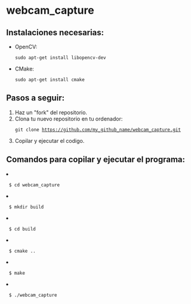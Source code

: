 # webcam_capture
<h2> Instalaciones necesarias: </h2>

<ul>
  <li> OpenCV: <pre><code>sudo apt-get install libopencv-dev</code></pre>
  <li> CMake:  <pre><code>sudo apt-get install cmake</code></pre>
</ul>


<h2> Pasos a seguir: </h2>
<ol>
  <li> Haz un "fork" del repositorio.
  <li> Clona tu nuevo repositorio en tu ordenador: <pre><code>git clone <a href="https://github.com/my_github_name/webcam_capture.git/">https://github.com/my_github_name/webcam_capture.git</a></code></pre>
  <li> Copilar y ejecutar el codigo.
</ol>


<h2> Comandos para copilar y ejecutar el programa: </h2>

  <li> <pre><code> $ cd webcam_capture </code></pre>
  <li> <pre><code> $ mkdir build </code></pre>
  <li> <pre><code> $ cd build </code></pre>
  <li> <pre><code> $ cmake .. </code></pre>
  <li> <pre><code> $ make </code></pre>
  <li> <pre><code> $ ./webcam_capture </code></pre>
